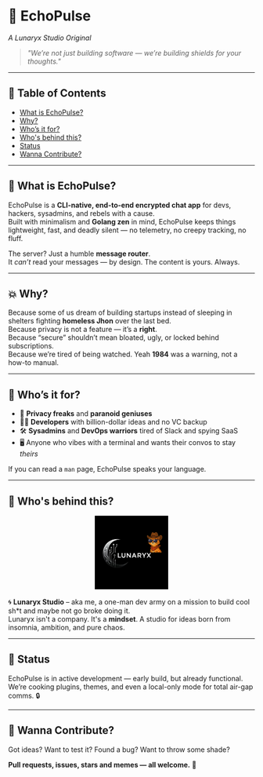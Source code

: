 # 🌙 EchoPulse  
*A Lunaryx Studio Original*

> *"We’re not just building software — we’re building shields for your thoughts."*

---

## 📜 Table of Contents  
- [What is EchoPulse?](#-what-is-echopulse)
- [Why?](#-why)
- [Who’s it for?](#-whos-it-for)
- [Who's behind this?](#-whos-behind-this)
- [Status](#-status)
- [Wanna Contribute?](#-wanna-contribute)

---

## 🧠 What is EchoPulse?

EchoPulse is a **CLI-native, end-to-end encrypted chat app** for devs, hackers, sysadmins, and rebels with a cause.  
Built with minimalism and **Golang zen** in mind, EchoPulse keeps things lightweight, fast, and deadly silent — no telemetry, no creepy tracking, no fluff.

The server? Just a humble **message router**.  
It *can’t* read your messages — by design. The content is yours. Always.

---

## 💥 Why?

Because some of us dream of building startups instead of sleeping in shelters fighting **homeless Jhon** over the last bed.  
Because privacy is not a feature — it’s a **right**.  
Because “secure” shouldn’t mean bloated, ugly, or locked behind subscriptions.  
Because we’re tired of being watched. Yeah **1984** was a warning, not a how-to manual.

---

## 🧪 Who’s it for?

- 🔐 **Privacy freaks** and **paranoid geniuses**  
- 🧑‍💻 **Developers** with billion-dollar ideas and no VC backup  
- 🛠️ **Sysadmins** and **DevOps warriors** tired of Slack and spying SaaS  
- 🖥️ Anyone who vibes with a terminal and wants their convos to stay *theirs*

If you can read a `man` page, EchoPulse speaks your language.

---

## 🐾 Who's behind this?

<p align="center">
  <img src="content/Lunaryx.png" alt="Lunaryx Logo" width="150"/>
</p>

🌀 **Lunaryx Studio** – aka me, a one-man dev army on a mission to build cool sh*t and maybe not go broke doing it.  
Lunaryx isn't a company. It's a **mindset**. A studio for ideas born from insomnia, ambition, and pure chaos.

---

## 🚧 Status

EchoPulse is in active development — early build, but already functional.  
We’re cooking plugins, themes, and even a local-only mode for total air-gap comms. 🔒

---

## 🚀 Wanna Contribute?

Got ideas? Want to test it? Found a bug? Want to throw some shade?  

**Pull requests, issues, stars and memes — all welcome.** 💌
